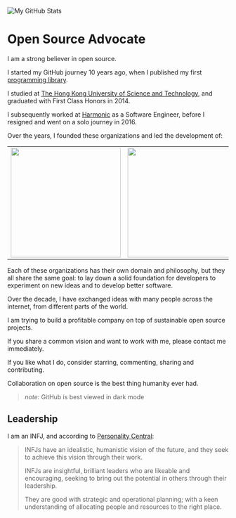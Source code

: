 <!--
![My GitHub Stats](https://github-readme-stats.vercel.app/api?username=tyt2y3&show_icons=true&theme=dark)
-->
![My GitHub Stats](https://github-readme-stats-one-bice.vercel.app/api?username=tyt2y3&show_icons=true&theme=dark&role=OWNER,ORGANIZATION_MEMBER,COLLABORATOR)

# Open Source Advocate

I am a strong believer in open source.

I started my GitHub journey 10 years ago, when I published my first [programming library](https://github.com/tyt2y3/vaserenderer).

I studied at [The Hong Kong University of Science and Technology](https://www.ust.hk/), and graduated with First Class Honors in 2014.

I subsequently worked at [Harmonic](https://www.harmonicinc.com/) as a Software Engineer, before I resigned and went on a solo journey in 2016.

Over the years, I founded these organizations and led the development of:

<table>
  <tbody>
    <tr>
      <td><a href="//www.sea-ql.org"><img src="https://www.sea-ql.org/SeaORM/img/SeaQL%20badge.png" width="250"/></a></td>
      <td><a href="//www.visioncortex.org"><img src="https://www.visioncortex.org/public/visioncortex-icon-dual.svg" width="250"/></a></td>
      <td><a href="//project-f.github.io"><img src="https://project-f.github.io/logo/white_on_nothing.png" width="250"/></a></td>
    </tr>
  </tbody>
</table>

Each of these organizations has their own domain and philosophy, but they all share the same goal: to lay down a solid foundation for developers to experiment on new ideas and to develop better software.

Over the decade, I have exchanged ideas with many people across the internet, from different parts of the world.

I am trying to build a profitable company on top of sustainable open source projects.

If you share a common vision and want to work with me, please contact me immediately.

If you like what I do, consider starring, commenting, sharing and contributing.

Collaboration on open source is the best thing humanity ever had.

> *note:* GitHub is best viewed in dark mode

## Leadership

I am an INFJ, and according to [Personality Central](https://personality-central.com/personality_types/infj-leadership/):

> INFJs have an idealistic, humanistic vision of the future, and they seek to achieve this vision through their work.
> 
> INFJs are insightful, brilliant leaders who are likeable and encouraging, seeking to bring out the potential in others through their leadership. 
> 
> They are good with strategic and operational planning; with a keen understanding of allocating people and resources to the right place.
